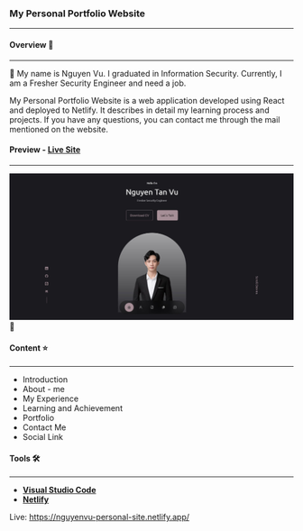 ### My Personal Portfolio Website 
---
#### Overview 🔗
---
👋 My name is Nguyen Vu. I graduated in Information Security. Currently, I am a Fresher Security Engineer and need a job.

My Personal Portfolio Website is a web application developed using React and deployed to Netlify. It describes in detail my learning process and projects. If you have any questions, you can contact me through the mail mentioned on the website.
#### Preview - __[Live Site](https://nguyenvu-personal-site.netlify.app/)__
----
![Preview!](/src/assets/portfolio2.jpg "Live Site") 🚩

#### Content ⭐
---
- Introduction
- About - me
- My Experience
- Learning and Achievement
- Portfolio
- Contact Me
- Social Link
#### Tools 🛠️
---
- __[Visual Studio Code](https://code.visualstudio.com/)__
- __[Netlify](https://www.netlify.com/)__

Live: https://nguyenvu-personal-site.netlify.app/